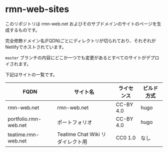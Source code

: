 rmn-web-sites
=============

このリポジトリは rmn-web.net およびそのサブドメインのサイトのページを生成するものです。

完全修飾ドメイン名(FQDN)ごとにディレクトリが切られており、それぞれがNetlifyでホストされています。

`master` ブランチの内容にどこか一つでも変更があるとすべてのサイトがデプロイされます。

下記はサイトの一覧です。

| FQDN | サイト名 | ライセンス | ビルド方式 |
| ---- | -------- | ---------- | ---------- |
| rmn-web.net | rmn-web.net | CC-BY 4.0 | hugo |
| portfolio.rmn-web.net | ポートフォリオ | CC-BY 4.0 | hugo |
| teatime.rmn-web.net | Teatime Chat Wiki リダイレクト用 | CC0 1.0 | なし |

